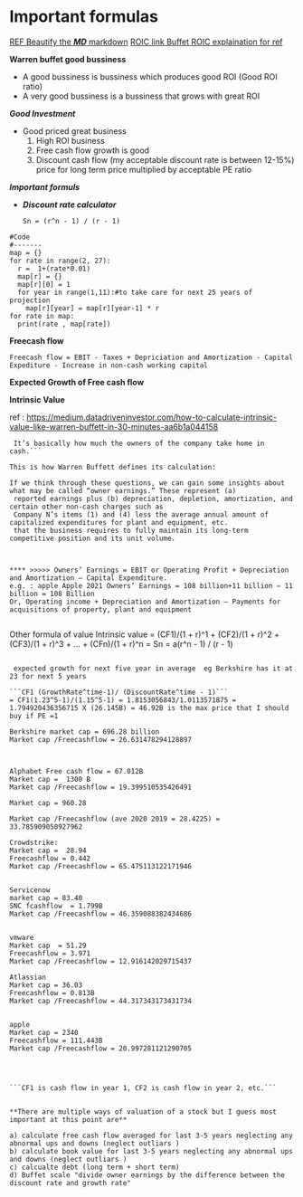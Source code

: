 Important formulas
==================
[REF Beautify the ___MD___ markdown](https://www.markdownguide.org/basic-syntax/) 
[ROIC link ](https://roic.ai/company/GOOG)
[Buffet ROIC explaination for ref](einvestingforbeginners)


******Warren buffet good bussiness******

- A good bussiness is  bussiness which produces good ROI (Good ROI ratio)
- A very good bussiness is a bussiness that grows with great ROI

***Good Investment***
- Good priced great business
  1. High ROI business
  2. Free cash flow growth is good
  3. Discount cash flow (my acceptable discount rate is between 12-15%) price for long term price multiplied by acceptable PE ratio 

    

***Important formuls***
- ___Discount rate calculator___

     ```Sn = (r^n - 1) / (r - 1)```
```
#Code
#-------
map = {}
for rate in range(2, 27):
  r =  1+(rate*0.01)
  map[r] = {}
  map[r][0] = 1
  for year in range(1,11):#to take care for next 25 years of projection
    map[r][year] = map[r][year-1] * r  
for rate in map:
  print(rate , map[rate])
```











**Freecash flow**

```
Freecash flow = EBIT - Taxes + Depriciation and Amortization - Capital Expediture - Increase in non-cash working capital

```

**Expected Growth of Free cash flow**


**Intrinsic Value**

ref : https://medium.datadriveninvestor.com/how-to-calculate-intrinsic-value-like-warren-buffett-in-30-minutes-aa6b1a044158

```It is the discounted value of the cash that can be taken out of a business during its remaining life. Warren likes this value called Owners’ Earnings.
 It’s basically how much the owners of the company take home in cash.```

This is how Warren Buffett defines its calculation:

If we think through these questions, we can gain some insights about what may be called “owner earnings.” These represent (a)
 reported earnings plus (b) depreciation, depletion, amortization, and certain other non-cash charges such as 
 Company N’s items (1) and (4) less the average annual amount of capitalized expenditures for plant and equipment, etc. 
 that the business requires to fully maintain its long-term competitive position and its unit volume.



**** >>>>> Owners’ Earnings = EBIT or Operating Profit + Depreciation and Amortization — Capital Expenditure.
e.g. : apple Apple 2021 Owners’ Earnings = 108 billion+11 billion — 11 billion = 108 Billion
Or, Operating income + Depreciation and Amortization — Payments for acquisitions of property, plant and equipment


```
Other formula of value
Intrinsic value = (CF1)/(1 + r)^1 + (CF2)/(1 + r)^2 + (CF3)/(1 + r)^3 + ... + (CFn)/(1 + r)^n = Sn = a(r^n - 1) / (r - 1) 



```

 expected growth for next five year in average  eg Berkshire has it at 23 for next 5 years

```CF1 (GrowthRate^time-1)/ (DiscountRate^time - 1)```
= CF1(1.23^5-1)/(1.15^5-1) = 1.8153056843/1.0113571875 = 1.794920436356715 X (26.145B) = 46.92B is the max price that I should buy if PE =1 

Berkshire market cap = 696.28 billion
Market cap /Freecashflow = 26.631478294128897



Alphabet Free cash flow = 67.012B
Market cap =  1300 B
Market cap /Freecashflow = 19.399510535426491

Market cap = 960.28

Market cap /Freecashflow (ave 2020 2019 = 28.4225) = 33.785909050927962

Crowdstrike: 
Market cap =  28.94
Freecashflow = 0.442
Market cap /Freecashflow = 65.475113122171946


Servicenow
market cap = 83.40
SNC fcashflow  = 1.799B
Market cap /Freecashflow = 46.359088382434686


vmware
Market cap  = 51.29 
Freecashflow = 3.971
Market cap /Freecashflow = 12.916142029715437

Atlassian
Market cap = 36.03
Freecashflow = 0.813B
Market cap /Freecashflow = 44.317343173431734


apple
Market cap = 2340
Freecashflow = 111.443B
Market cap /Freecashflow = 20.997281121290705


 

```CF1 is cash flow in year 1, CF2 is cash flow in year 2, etc.```


**There are multiple ways of valuation of a stock but I guess most important at this point are**

``` 
    a) calculate free cash flow averaged for last 3-5 years neglecting any abnormal ups and downs (neglect outliars ) 
    b) calculate book value for last 3-5 years neglecting any abnormal ups and downs (neglect outliars )
    c) calcualte debt (long term + short term)
    d) Buffet scale "divide owner earnings by the difference between the discount rate and growth rate"
```
